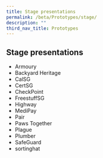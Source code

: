 ```yaml
---
title: Stage presentations
permalink: /beta/Prototypes/stage/
description: ""
third_nav_title: Prototypes
---
```



## Stage presentations

* Armoury
* Backyard Heritage
* CalSG
* CertSG
* CheckPoint
* FreestuffSG
* Highway
* MediPay
* Pair
* Paws Together
* Plague
* Plumber
* SafeGuard
* sortinghat